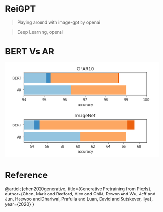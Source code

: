 # ReiGPT

> Playing around with image-gpt by openai

> Deep Learning, openai

# BERT Vs AR

![BERT Vs AR](/images/bertvsar.png)

# Reference

@article{chen2020generative,
title={Generative Pretraining from Pixels},
author={Chen, Mark and Radford, Alec and Child, Rewon and Wu, Jeff and Jun, Heewoo and Dhariwal, Prafulla and Luan, David and Sutskever, Ilya},
year={2020}
}
